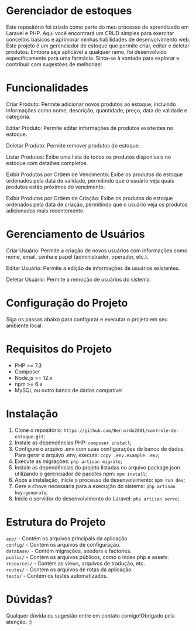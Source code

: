 # Gerenciador de estoques

Este repositório foi criado como parte do meu processo de aprendizado em Laravel e PHP. Aqui você encontrará um CRUD simples para exercitar conceitos básicos e aprimorar minhas habilidades de desenvolvimento web. Este projeto é um gerenciador de estoque que permite criar, editar e deletar produtos. Embora seja aplicável a qualquer ramo, foi desenvolvido especificamente para uma farmácia. Sinta-se à vontade para explorar e contribuir com sugestões de melhorias!

# Funcionalidades
Criar Produto:
Permite adicionar novos produtos ao estoque, incluindo informações como nome, descrição, quantidade, preço, data de validade e categoria.

Editar Produto:
Permite editar informações de produtos existentes no estoque.

Deletar Produto:
Permite remover produtos do estoque.

Listar Produtos:
Exibe uma lista de todos os produtos disponíveis no estoque com detalhes completos.

Exibir Produtos por Ordem de Vencimento:
Exibe os produtos do estoque ordenados pela data de validade, permitindo que o usuário veja quais produtos estão próximos do vencimento.

Exibir Produtos por Ordem de Criação:
Exibe os produtos do estoque ordenados pela data de criação, permitindo que o usuário veja os produtos adicionados mais recentemente.

# Gerenciamento de Usuários
Criar Usuário:
Permite a criação de novos usuários com informações como nome, email, senha e papel (administrador, operador, etc.).

Editar Usuário:
Permite a edição de informações de usuários existentes.

Deletar Usuário:
Permite a remoção de usuários do sistema.

# Configuração do Projeto
Siga os passos abaixo para configurar e executar o projeto em seu ambiente local.

<h1>Requisitos do Projeto</h1>
    <ul>
        <li>PHP &gt;= 7.3</li>
        <li>Composer</li>
        <li>Node.js &gt;= 12.x</li>
        <li>npm &gt;= 6.x</li>
        <li>MySQL ou outro banco de dados compatível</li>
    </ul>

# Instalação

1. Clone o repositório: `https://github.com/Bernardo2801/controle-de-estoque.git`;
2. Instale as dependências PHP: `composer install`;
3. Configure o arquivo .env com suas configurações de banco de dados. Para gerar o arquivo .env, execute: `copy .env.example .env`;
4. Execute as migrações: `php artisan migrate`;
5. Instale as dependências do projeto listadas no arquivo package.json utilizando o gerenciador de pacotes npm: `npm install`;
6. Após a instalação, inicie o processo de desenvolvimento: `npm run dev`;
7. Gere a chave necessária para a execução do sistema: `php artisan key:generate`;
8. Inicie o servidor de desenvolvimento do Laravel: `php artisan serve`;

# Estrutura do Projeto

`app/` - Contém os arquivos principais da aplicação. <br>
`config/` - Contém os arquivos de configuração. <br>
`database/` - Contém migrações, seeders e factories. <br>
`public/` - Contém os arquivos públicos, como o index.php e assets. <br>
`resources/` - Contém as views, arquivos de tradução, etc. <br>
`routes/` - Contém os arquivos de rotas da aplicação. <br>
`tests/` - Contém os testes automatizados.<br>

# Dúvidas?
Qualquer dúvida ou sugestão entre em contato comigo!Obrigado pela atenção. :) 

